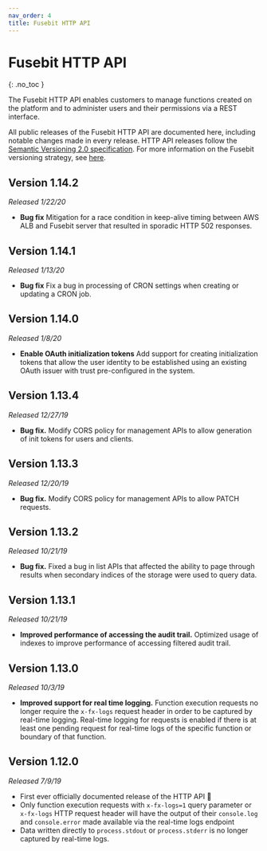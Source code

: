 ```yaml
---
nav_order: 4
title: Fusebit HTTP API
---
```


<!-- prettier-ignore-start -->
# Fusebit HTTP API
{: .no_toc }
<!-- prettier-ignore-end -->

The Fusebit HTTP API enables customers to manage functions created on the platform and to administer users and their permissions via a REST interface.

All public releases of the Fusebit HTTP API are documented here, including notable changes made in every release. HTTP API releases follow the [Semantic Versioning 2.0 specification](https://semver.org/). For more information on the Fusebit versioning strategy, see [here](http://fusebit.io/docs/integrator-guide/versioning).

<!-- prettier-ignore -->
<!-- 1. TOC
{:toc} -->

## Version 1.14.2

_Released 1/22/20_

- **Bug fix** Mitigation for a race condition in keep-alive timing between AWS ALB and Fusebit server that resulted in sporadic HTTP 502 responses.

## Version 1.14.1

_Released 1/13/20_

- **Bug fix** Fix a bug in processing of CRON settings when creating or updating a CRON job.

## Version 1.14.0

_Released 1/8/20_

- **Enable OAuth initialization tokens** Add support for creating initialization tokens that allow the user identity to be
  established using an existing OAuth issuer with trust pre-configured in the system.

## Version 1.13.4

_Released 12/27/19_

- **Bug fix.** Modify CORS policy for management APIs to allow generation of init tokens for users and clients.

## Version 1.13.3

_Released 12/20/19_

- **Bug fix.** Modify CORS policy for management APIs to allow PATCH requests.

## Version 1.13.2

_Released 10/21/19_

- **Bug fix.** Fixed a bug in list APIs that affected the ability to page through results when secondary indices of the storage were used to query data.

## Version 1.13.1

_Released 10/21/19_

- **Improved performance of accessing the audit trail.** Optimized usage of indexes to improve performance of accessing filtered audit trail.

## Version 1.13.0

_Released 10/3/19_

- **Improved support for real time logging.** Function execution requests no longer require the `x-fx-logs` request header in order to be captured by real-time logging. Real-time logging for requests is enabled if there is at least one pending request for real-time logs of the specific function or boundary of that function.

## Version 1.12.0

_Released 7/9/19_

- First ever officially documented release of the HTTP API 🚀
- Only function execution requests with `x-fx-logs=1` query parameter or `x-fx-logs` HTTP request header will have the output of their `console.log` and `console.error` made available via the real-time logs endpoint
- Data written directly to `process.stdout` or `process.stderr` is no longer captured by real-time logs.
